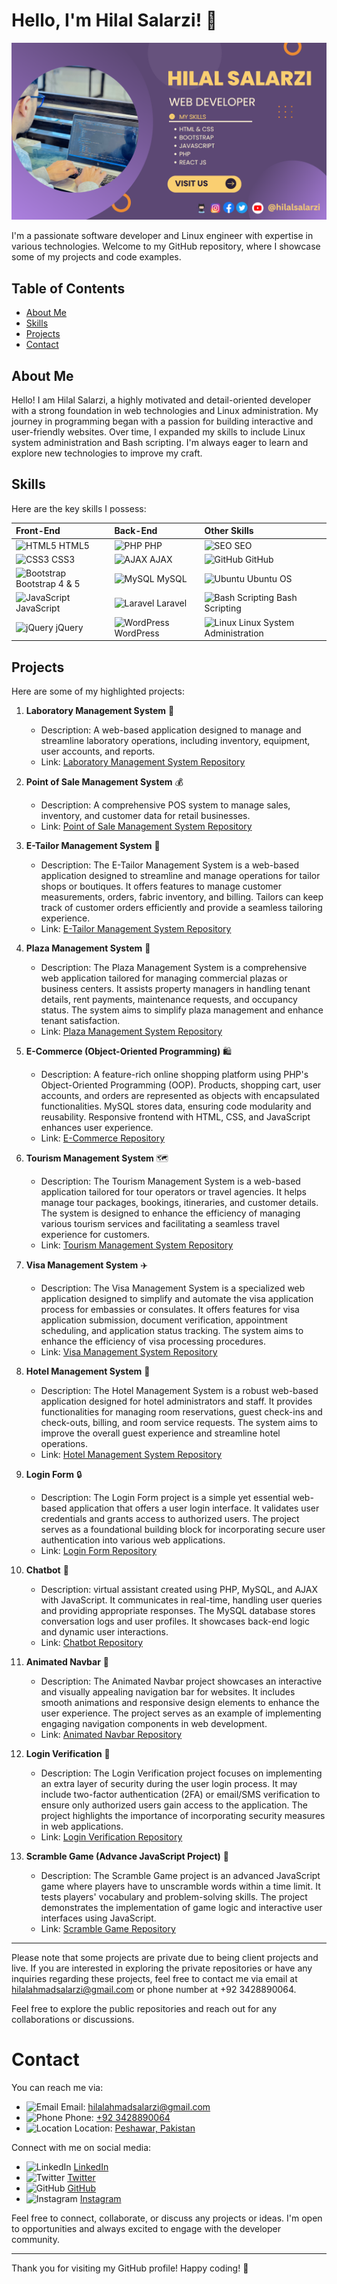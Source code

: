 # Hello, I'm Hilal Salarzi! 👋

![Profile Picture](hilal-salarzi.png) <!-- You can add your profile picture here -->

I'm a passionate software developer and Linux engineer with expertise in various technologies. Welcome to my GitHub repository, where I showcase some of my projects and code examples.

## Table of Contents

- [About Me](#about-me)
- [Skills](#skills)
- [Projects](#projects)
- [Contact](#contact)

## About Me

Hello! I am Hilal Salarzi, a highly motivated and detail-oriented developer with a strong foundation in web technologies and Linux administration. My journey in programming began with a passion for building interactive and user-friendly websites. Over time, I expanded my skills to include Linux system administration and Bash scripting. I'm always eager to learn and explore new technologies to improve my craft.

## Skills

Here are the key skills I possess:




| Front-End                                       | Back-End                                        | Other Skills
| :---                                           | :---                                            | :---
| ![HTML5](https://img.icons8.com/color/48/000000/html-5.png) HTML5 | ![PHP](https://img.icons8.com/ios-filled/48/000000/php-logo.png) PHP | ![SEO](https://img.icons8.com/color/web) SEO
| ![CSS3](https://img.icons8.com/color/48/000000/css3.png) CSS3 | ![AJAX](https://img.icons8.com/ios-filled/48/000000/ajax.png) AJAX | ![GitHub](https://img.icons8.com/color/48/000000/github.png) GitHub
| ![Bootstrap](https://img.icons8.com/color/48/000000/bootstrap.png) Bootstrap 4 & 5 | ![MySQL](https://img.icons8.com/color/48/000000/mysql-logo.png) MySQL | ![Ubuntu](https://img.icons8.com/color/48/000000/ubuntu.png) Ubuntu OS
| ![JavaScript](https://img.icons8.com/color/48/000000/javascript.png) JavaScript | ![Laravel](https://img.icons8.com/ios-filled/48/000000/laravel.png) Laravel | ![Bash Scripting](https://img.icons8.com/plasticine/48/000000/bash.png) Bash Scripting
| ![jQuery](https://img.icons8.com/color/48/000000/jquery.png) jQuery | ![WordPress](https://img.icons8.com/color/48/000000/wordpress.png) WordPress | ![Linux](https://img.icons8.com/color/48/000000/linux.png) Linux System Administration



## Projects

Here are some of my highlighted projects:

1. **Laboratory Management System** 💼
   - Description: A web-based application designed to manage and streamline laboratory operations, including inventory, equipment, user accounts, and reports.
   - Link: [Laboratory Management System Repository](https://github.com/hilalsalarzi/full_updated_lab)

2. **Point of Sale Management System** 💰
   - Description: A comprehensive POS system to manage sales, inventory, and customer data for retail businesses.
   - Link: [Point of Sale Management System Repository](https://github.com/hilalsalarzi/pos)

3. **E-Tailor Management System** 👕
   - Description: The E-Tailor Management System is a web-based application designed to streamline and manage operations for tailor shops or boutiques. It offers features to manage customer measurements, orders, fabric inventory, and billing. Tailors can keep track of customer orders efficiently and provide a seamless tailoring experience.
   - Link: [E-Tailor Management System Repository](https://github.com/hilalsalarzi/tailor)

4. **Plaza Management System** 🏢
   - Description: The Plaza Management System is a comprehensive web application tailored for managing commercial plazas or business centers. It assists property managers in handling tenant details, rent payments, maintenance requests, and occupancy status. The system aims to simplify plaza management and enhance tenant satisfaction.
   - Link: [Plaza Management System Repository](https://github.com/hilalsalarzi/plaza)

5. **E-Commerce (Object-Oriented Programming)** 🛍️
   - Description: A feature-rich online shopping platform using PHP's Object-Oriented Programming (OOP). Products, shopping cart, user accounts, and orders are represented as objects with encapsulated functionalities. MySQL stores data, ensuring code modularity and reusability. Responsive frontend with HTML, CSS, and JavaScript enhances user experience.
   - Link: [E-Commerce Repository](https://github.com/hilalsalarzi/E-commerce)

6. **Tourism Management System** 🗺️
   - Description: The Tourism Management System is a web-based application tailored for tour operators or travel agencies. It helps manage tour packages, bookings, itineraries, and customer details. The system is designed to enhance the efficiency of managing various tourism services and facilitating a seamless travel experience for customers.
   - Link: [Tourism Management System Repository](https://github.com/hilalsalarzi/picnic_spot)

7. **Visa Management System** ✈️
   - Description: The Visa Management System is a specialized web application designed to simplify and automate the visa application process for embassies or consulates. It offers features for visa application submission, document verification, appointment scheduling, and application status tracking. The system aims to enhance the efficiency of visa processing procedures.
   - Link: [Visa Management System Repository](https://github.com/hilalsalarzi/visa)

8. **Hotel Management System** 🏨
   - Description: The Hotel Management System is a robust web-based application designed for hotel administrators and staff. It provides functionalities for managing room reservations, guest check-ins and check-outs, billing, and room service requests. The system aims to improve the overall guest experience and streamline hotel operations.
   - Link: [Hotel Management System Repository](https://github.com/hilalsalarzi/hotel-management)

9. **Login Form** 🔒
   - Description: The Login Form project is a simple yet essential web-based application that offers a user login interface. It validates user credentials and grants access to authorized users. The project serves as a foundational building block for incorporating secure user authentication into various web applications.
   - Link: [Login Form Repository](https://github.com/hilalsalarzi/login_form)

10. **Chatbot** 🤖
    - Description:  virtual assistant created using PHP, MySQL, and AJAX with JavaScript. It communicates in real-time, handling user queries and providing appropriate responses. The MySQL database stores conversation logs and user profiles. It showcases back-end logic and dynamic user interactions.
    - Link: [Chatbot Repository](https://github.com/hilalsalarzi/chatbot)

11. **Animated Navbar** 🚀
    - Description: The Animated Navbar project showcases an interactive and visually appealing navigation bar for websites. It includes smooth animations and responsive design elements to enhance the user experience. The project serves as an example of implementing engaging navigation components in web development.
    - Link: [Animated Navbar Repository](https://github.com/hilalsalarzi/animated_navbar)

12. **Login Verification** 🔐
    - Description:  The Login Verification project focuses on implementing an extra layer of security during the user login process. It may include two-factor authentication (2FA) or email/SMS verification to ensure only authorized users gain access to the application. The project highlights the importance of incorporating security measures in web applications.
    - Link: [Login Verification Repository](https://github.com/hilalsalarzi/tailor)

13. **Scramble Game (Advance JavaScript Project)** 🎲
    - Description: The Scramble Game project is an advanced JavaScript game where players have to unscramble words within a time limit. It tests players' vocabulary and problem-solving skills. The project demonstrates the implementation of game logic and interactive user interfaces using JavaScript.
    - Link: [Scramble Game Repository](https://github.com/hilalsalarzi/Scramble-Game-Advance-Javascript-Project)

---

Please note that some projects are private due to being client projects and live. If you are interested in exploring the private repositories or have any inquiries regarding these projects, feel free to contact me via email at hilalahmadsalarzi@gmail.com or phone number at +92 3428890064.

Feel free to explore the public repositories and reach out for any collaborations or discussions.


# Contact

You can reach me via:

- ![Email](https://img.icons8.com/color/20/000000/email.png) Email: [hilalahmadsalarzi@gmail.com](mailto:hilalahmadsalarzi@gmail.com)
- ![Phone](https://img.icons8.com/color/20/000000/whatsapp.png) Phone: [+92 3428890064](https://api.whatsapp.com/send?phone=923428890064)
- ![Location](https://img.icons8.com/color/24/000000/world-map.png) Location: [Peshawar, Pakistan](https://www.google.com/maps?q=33.9990068,71.4683271)



Connect with me on social media:

- ![LinkedIn](https://img.icons8.com/color/20/000000/linkedin.png) [LinkedIn](https://www.linkedin.com/in/hilalsalarzi)
- ![Twitter](https://img.icons8.com/color/20/000000/twitter.png) [Twitter](https://twitter.com/hilalsalarzi)
- ![GitHub](https://img.icons8.com/color/20/000000/github.png) [GitHub](https://github.com/hilalsalarzi)
- ![Instagram](https://img.icons8.com/color/20/000000/instagram.png) [Instagram](https://www.instagram.com/hilalsalarzi/)


Feel free to connect, collaborate, or discuss any projects or ideas. I'm open to opportunities and always excited to engage with the developer community.

---

Thank you for visiting my GitHub profile! Happy coding! 🚀
